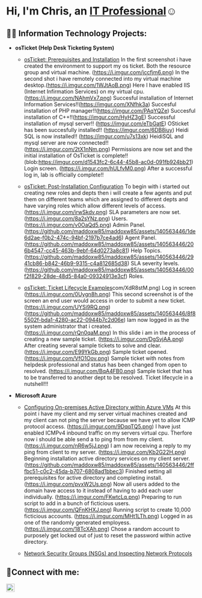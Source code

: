 
<h1>Hi, I'm Chris, an <a href="https://www.linkedin.com/in/chris-wyatt-39bb7814b/">IT Professional</a>☺</h1>

<h2>👨‍💻 Information Technology Projects:</h2>

- <b>osTicket (Help Desk Ticketing System)</b>
  - [osTicket: Prerequisites and Installation](https://i.imgur.com/6yIdE1j.png) In the first screenshot i have created the environment to support my os ticket. Both the resource group and virtual machine. (https://i.imgur.com/jccfjm6.png) In the second shot i have remotely connected into my virtual machine desktop.(https://i.imgur.com/1WJtAoB.png) Here I have enabled IIS (Internet Infirmation Services) on my virtual cpu.(https://i.imgur.com/NAhmVx7.png) Succesful installation of Internet Information Services!!(https://imgur.com/XNfhk3a) Succesful installation of PHP manager!!(https://imgur.com/PAqYQZe) Succesful installation of C++!!(https://imgur.com/HyHZ3gE) Successful installation of mysql server!! (https://imgur.com/eTbGatE) OSticket has been succesfully installed!! (https://imgur.com/6DB8iuy) Heidi SQL is now installed!! (https://imgur.com/u7s13xk) HeidiSQL and mysql server are now connected!! (https://i.imgur.com/2tX1nNm.png) Permissions are now set and the initial installation of OsTicket is complete!! (blob:https://imgur.com/d1543fc2-6c44-45b8-ac0d-091fb924bb21) Login screen. (https://i.imgur.com/hULfvM0.png) After a successful log in, lab is officially complete!!
  - [osTicket: Post-Installation Configuration](https://i.imgur.com/lJQMDpl.png) To begin with i started out creating new roles and depts then i will create a few agents and put them on different teams which are assigned to different depts and have varying roles which allow different levels of access. (https://i.imgur.com/irwSkdv.png) SLA parameters are now set. (https://i.imgur.com/8a2sYNz.png) Users. (https://i.imgur.com/v0OaQd5.png) Admin Panel. 
    (https://github.com/maddoxw85/maddoxw85/assets/140563446/1de6d2ae-f0b2-474c-94bf-2197b7ce4ad6) Agent Panel. (https://github.com/maddoxw85/maddoxw85/assets/140563446/206b4547-cc45-463b-9ebf-64d0273a8c81) Help Topics. (https://github.com/maddoxw85/maddoxw85/assets/140563446/2941cb86-b842-46b9-9315-c4a812685d38) SLA severity levels.(https://github.com/maddoxw85/maddoxw85/assets/140563446/00f2f829-28de-48d5-84a0-09324913e3cf) Roles.




  - [osTicket: Ticket Lifecycle Examples](https://i.imgur.)com/XdR8stM.png) Log in screen (https://i.imgur.com/0Uygn8h.png) This second screenshot is of the screen an end user would access in order to submit a new ticket.  (https://i.imgur.com/UYSi9RQ.png) 
 (https://github.com/maddoxw85/maddoxw85/assets/140563446/8f85502f-bda1-4280-ac22-0944b7c2d06e) Iam now logged in as the system administrator that i created. (https://i.imgur.com/rQn0qaM.png) In this slide i am in the process of creating a new sample ticket. (https://i.imgur.com/DgSvjAA.png) After creating several sample tickets to solve and clear. (https://i.imgur.com/E99YkGb.png) Sample ticket opened. (https://i.imgur.com/VfO1Oov.png) Sample ticket with notes from helpdesk professional and status has been changed from open to resolved. (https://i.imgur.com/BqA4FB0.png) Sample ticket that has to be transferred to another dept to be resolved. Ticket lifecycle in a nutshell!!!


- <b>Microsoft Azure</b>
  - [Configuring On-premises Active Directory within Azure VMs](https://i.imgur.com/cqfR3A1.png) At this point i have my client and my server virtual machines created and my client can not ping the server because we have yet to allow ICMP protocol access. (https://i.imgur.com/9DqqTQ5.png) I have just enabled ICMPv4 inbound traffic on my servers virtual cpu. Therfore now i should be able send a to ping from from my client. (https://i.imgur.com/nR6w5jJ.png) I am now receiving a reply to my ping from client to my server. (https://i.imgur.com/Kb2G22H.png) Beginning installation active directory services on my client server. (https://github.com/maddoxw85/maddoxw85/assets/140563446/2fffbc51-c0c2-45da-b707-6808ad1bbec3) Finished setting all prerequisites for active directory and completing install. (https://i.imgur.com/pvxW2Us.png) Now all users added to the domain have access to it instead of having to add each user individually. (https://i.imgur.com/FKwtcLq.png) Preparing to run script to add in a bunch of ficticious users. (https://i.imgur.com/QFnKHXJ.png) Running script to create 10,000 ficticious accounts. (https://i.imgur.com/MHt1LTh.png) Logged in as one of the randomly generated employess. (https://i.imgur.com/18TcXAh.png) Chose a random account to purposely get locked out of just to reset the password within active directory. 

  - [Network Security Groups (NSGs) and Inspecting Network Protocols](https://www.youtube.com/watch?v=Mu_2UnOdVHM&pp=ygU_IEF6dXJlIFZpcnR1YWwgTWFjaGluZXMsIFdpcmVzaGFyaywgYW5kIE5ldHdvcmsgU2VjdXJpdHkgR3JvdXBz)

<h2>🤳Connect with me:</h2>

[<img align="left" alt="Josh | LinkedIn" width="22px" src="https://cdn.jsdelivr.net/npm/simple-icons@v3/icons/linkedin.svg" />][linkedin]

[linkedin]: https://www.linkedin.com/in/chris-wyatt-39bb7814b/
<!--
**maddoxw85/maddoxw85** is a ✨ _special_ ✨ repository because its `README.md` (this file) appears on your GitHub profile.

Here are some ideas to get you started:

- 🔭 I’m currently working on ... A+ certification
- 🌱 I’m currently learning ... More about the IT industry
- 👯 I’m looking to collaborate on ...
- 🤔 I’m looking for help with ...
- 💬 Ask me about ...
- 📫 How to reach me: ...
- 😄 Pronouns: ...
- ⚡ Fun fact: ...
-->
